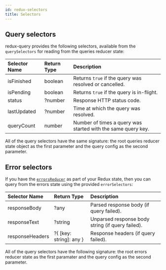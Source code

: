 ```yaml
---
id: redux-selectors
title: Selectors
---
```


## Query selectors

redux-query provides the following selectors, available from the `querySelectors` for reading from the queries reducer state:

| Selector Name | Return Type | Description                                                  |
| :------------ | :---------- | :----------------------------------------------------------- |
| isFinished    | boolean     | Returns `true` if the query was resolved or cancelled.       |
| isPending     | boolean     | Returns `true` if the query is in-flight.                    |
| status        | ?number     | Response HTTP status code.                                   |
| lastUpdated   | ?number     | Time at which the query was resolved.                        |
| queryCount    | number      | Number of times a query was started with the same query key. |

All of the query selectors have the same signature: the root queries reducer state object as the first parameter and the query config as the second parameter.

## Error selectors

If you have the [`errorsReducer`](error-state) as part of your Redux state, then you can query from the errors state using the provided `errorSelectors`:

| Selector Name   | Return Type             | Description                                      |
| :-------------- | :---------------------- | :----------------------------------------------- |
| responseBody    | ?any                    | Parsed response body (if query failed).          |
| responseText    | ?string                 | Unparsed response body string (if query failed). |
| responseHeaders | ?{ [key: string]: any } | Response headers (if query failed).              |

All of the query selectors have the following signature: the root errors reducer state as the first paramater and the query config as the second parameter.
